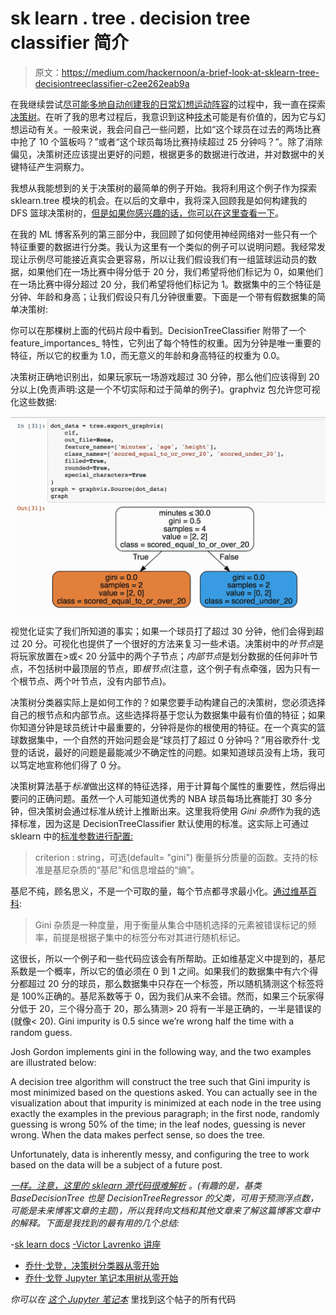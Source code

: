 # sk learn . tree . decision tree classifier 简介

> 原文：<https://medium.com/hackernoon/a-brief-look-at-sklearn-tree-decisiontreeclassifier-c2ee262eab9a>

在我继续尝试[尽可能多地自动创建我的日常幻想运动阵容](https://medium.com/draftfast)的过程中，我一直在探索[决策树](https://hackernoon.com/tagged/decision-trees)。在听了我的思考过程后，我意识到这种[技术](https://hackernoon.com/tagged/technique)可能是有价值的，因为它与幻想运动有关。一般来说，我会问自己一些问题，比如“这个球员在过去的两场比赛中抢了 10 个篮板吗？”或者“这个球员每场比赛持续超过 25 分钟吗？”。除了消除偏见，决策树还应该提出更好的问题，根据更多的数据进行改进，并对数据中的关键特征产生洞察力。

我想从我能想到的关于决策树的最简单的例子开始。我将利用这个例子作为探索 sklearn.tree 模块的机会。在以后的文章中，我将深入回顾我是如何构建我的 DFS 篮球决策树的，[但是如果你感兴趣的话，你可以在这里查看一下](https://github.com/BenBrostoff/draft-kings-learn/blob/master/recipes/classifier.py)。

在我的 ML 博客系列的第三部分中，我回顾了如何使用神经网络对一些只有一个特征重要的数据进行分类。我认为这里有一个类似的例子可以说明问题。我经常发现让示例尽可能接近真实会更容易，所以让我们假设我们有一组篮球运动员的数据，如果他们在一场比赛中得分低于 20 分，我们希望将他们标记为 0，如果他们在一场比赛中得分超过 20 分，我们希望将他们标记为 1。数据集中的三个特征是分钟、年龄和身高；让我们假设只有几分钟很重要。下面是一个带有假数据集的简单决策树:

你可以在那棵树上面的代码片段中看到。DecisionTreeClassifier 附带了一个 feature_importances_ 特性，它列出了每个特性的权重。因为分钟是唯一重要的特征，所以它的权重为 1.0，而无意义的年龄和身高特征的权重为 0.0。

决策树正确地识别出，如果玩家玩一场游戏超过 30 分钟，那么他们应该得到 20 分以上(免责声明:这是一个不切实际和过于简单的例子)。graphviz 包允许您可视化这些数据:

![](img/b5020ddbd8be44383dab376476eb7db0.png)

视觉化证实了我们所知道的事实；如果一个球员打了超过 30 分钟，他们会得到超过 20 分。可视化也提供了一个很好的方法来复习一些术语。决策树中的*叶节点*是将玩家放置在>或< 20 分篮中的两个子节点；*内部节点*是划分数据的任何非叶节点，不包括树中最顶层的节点，即*根节点*(注意，这个例子有点牵强，因为只有一个根节点、两个叶节点，没有内部节点)。

决策树分类器实际上是如何工作的？如果您要手动构建自己的决策树，您必须选择自己的根节点和内部节点。这些选择将基于您认为数据集中最有价值的特征；如果你知道分钟是球员统计中最重要的，分钟将是你的根使用的特征。在一个真实的篮球数据集中，一个自然的开始问题会是“球员打了超过 0 分钟吗？”用谷歌乔什·戈登的话说，最好的问题是最能减少不确定性的问题。如果知道球员没有上场，我可以笃定地宣称他们得了 0 分。

决策树算法基于*标准*做出这样的特征选择，用于计算每个属性的重要性，然后得出要问的正确问题。虽然一个人可能知道优秀的 NBA 球员每场比赛能打 30 多分钟，但决策树会通过标准从统计上推断出来。这里我将使用 *Gini 杂质*作为我的选择标准，因为这是 DecisionTreeClassifier 默认使用的标准。这实际上可通过 sklearn 中的[标准参数进行配置:](http://scikit-learn.org/stable/modules/generated/sklearn.tree.DecisionTreeClassifier.html)

> criterion : string，可选(default= "gini")
> 衡量拆分质量的函数。支持的标准是基尼杂质的“基尼”和信息增益的“熵”。

基尼不纯，顾名思义，不是一个可取的量，每个节点都寻求最小化。[通过维基百科](https://en.wikipedia.org/wiki/Decision_tree_learning#Gini_impurity):

> Gini 杂质是一种度量，用于衡量从集合中随机选择的元素被错误标记的频率，前提是根据子集中的标签分布对其进行随机标记。

这很长，所以一个例子和一些代码应该会有所帮助。正如维基定义中提到的，基尼系数是一个概率，所以它的值必须在 0 到 1 之间。如果我们的数据集中有六个得分都超过 20 分的球员，那么数据集中只存在一个标签，所以随机猜测这个标签将是 100%正确的。基尼系数等于 0，因为我们从来不会错。然而，如果三个玩家得分低于 20，三个得分高于 20，那么猜测> 20 将有一半是正确的，一半是错误的(就像< 20). Gini impurity is 0.5 since we’re wrong half the time with a random guess.

Josh Gordon implements gini in the following way, and the two examples are illustrated below:

A decision tree algorithm will construct the tree such that Gini impurity is most minimized based on the questions asked. You can actually see in the visualization about that impurity is minimized at each node in the tree using exactly the examples in the previous paragraph; in the first node, randomly guessing is wrong 50% of the time; in the leaf nodes, guessing is never wrong. When the data makes perfect sense, so does the tree.

Unfortunately, data is inherently messy, and configuring the tree to work based on the data will be a subject of a future post.

[*一样。注意，这里的 sklearn 源代码很难解析*](https://github.com/scikit-learn/scikit-learn/blob/master/sklearn/tree/tree.py#L75) *。(有趣的是，基类 BaseDecisionTree 也是 DecisionTreeRegressor 的父类，可用于预测浮点数，可能是未来博客文章的主题)，所以我转向文档和其他文章来了解这篇博客文章中的解释。下面是我找到的最有用的几个总结:*

-[sk learn docs](http://scikit-learn.org/stable/modules/tree.html)
[-Victor Lavrenko 讲座](https://www.youtube.com/watch?v=eKD5gxPPeY0)
- [乔什·戈登，决策树分类器从零开始](https://www.youtube.com/watch?v=LDRbO9a6XPU)
- [乔什·戈登 Jupyter 笔记本用树从零开始](https://github.com/random-forests/tutorials/blob/master/decision_tree.ipynb)

*你可以在* [*这个 Jupyter 笔记本*](https://github.com/BenBrostoff/ml-series-source/blob/master/src/4_decision_tree_intro.ipynb) 里找到这个帖子的所有代码